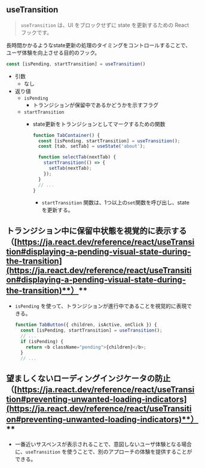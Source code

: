 
## **useTransition**


> `useTransition` は、UI をブロックせずに state を更新するための React フックです。


長時間かかるようなstate更新の処理のタイミングをコントロールすることで、ユーザ体験を向上させる目的のフック。


```typescript
const [isPending, startTransition] = useTransition()
```

- 引数
	- なし
- 返り値
	- `isPending`
		- トランジションが保留中であるかどうかを示すフラグ
	- `startTransition`
		- state更新をトランジションとしてマークするための関数

			```typescript
			function TabContainer() {
			  const [isPending, startTransition] = useTransition();
			  const [tab, setTab] = useState('about');
			
			  function selectTab(nextTab) {
			    startTransition(() => {
			      setTab(nextTab);
			    });
			  }
			  // ...
			}
			```

			- `startTransition` 関数は、1つ以上の`set`関数を呼び出し、stateを更新する。

## **トランジション中に保留中状態を視覚的に表示する（**[https://ja.react.dev/reference/react/useTransition#displaying-a-pending-visual-state-during-the-transition](https://ja.react.dev/reference/react/useTransition#displaying-a-pending-visual-state-during-the-transition)**）**

- `isPending` を使って、トランジションが進行中であることを視覚的に表現できる。

	```typescript
	function TabButton({ children, isActive, onClick }) {
	  const [isPending, startTransition] = useTransition();
	  // ...
	  if (isPending) {
	    return <b className="pending">{children}</b>;
	  }
	  // ...
	```


## **望ましくないローディングインジケータの防止（**[https://ja.react.dev/reference/react/useTransition#preventing-unwanted-loading-indicators](https://ja.react.dev/reference/react/useTransition#preventing-unwanted-loading-indicators)**）**

- 一番近いサスペンスが表示されることで、意図しないユーザ体験となる場合に、`useTransition` を使うことで、別のアプローチの体験を提供することができる。
